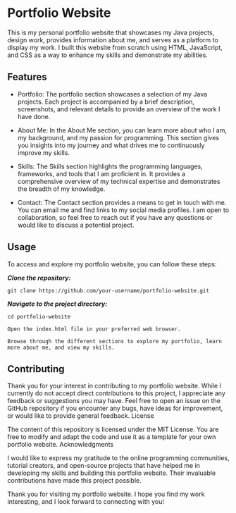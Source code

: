 # Portfolio Website
 

This is my personal portfolio website that showcases my Java projects, design work, provides information about me, and serves as a platform to display my work. I built this website from scratch using HTML, JavaScript, and CSS as a way to enhance my skills and demonstrate my abilities.

## Features

* Portfolio: The portfolio section showcases a selection of my Java projects. Each project is accompanied by a brief description, screenshots, and relevant details to provide an overview of the work I have done.

* About Me: In the About Me section, you can learn more about who I am, my background, and my passion for programming. This section gives you insights into my journey and what drives me to continuously improve my skills.

* Skills: The Skills section highlights the programming languages, frameworks, and tools that I am proficient in. It provides a comprehensive overview of my technical expertise and demonstrates the breadth of my knowledge.

* Contact: The Contact section provides a means to get in touch with me. You can email me and find links to my social media profiles. I am open to collaboration, so feel free to reach out if you have any questions or would like to discuss a potential project.

## Usage

To access and explore my portfolio website, you can follow these steps:

***Clone the repository:***

    git clone https://github.com/your-username/portfolio-website.git

***Navigate to the project directory:***

    cd portfolio-website

    Open the index.html file in your preferred web browser.

    Browse through the different sections to explore my portfolio, learn more about me, and view my skills.

## Contributing

Thank you for your interest in contributing to my portfolio website. While I currently do not accept direct contributions to this project, I appreciate any feedback or suggestions you may have. Feel free to open an issue on the GitHub repository if you encounter any bugs, have ideas for improvement, or would like to provide general feedback.
License

The content of this repository is licensed under the MIT License. You are free to modify and adapt the code and use it as a template for your own portfolio website.
Acknowledgments

I would like to express my gratitude to the online programming communities, tutorial creators, and open-source projects that have helped me in developing my skills and building this portfolio website. Their invaluable contributions have made this project possible.

Thank you for visiting my portfolio website. I hope you find my work interesting, and I look forward to connecting with you!
